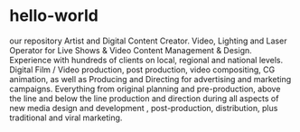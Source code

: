 # hello-world
our repository
Artist and Digital Content Creator. Video, Lighting and Laser Operator for Live Shows & Video Content Management & Design. Experience with hundreds of clients on local, regional and national levels. Digital Film / Video production, post production, video compositing, CG animation, as well as Producing and Directing for advertising and marketing campaigns. Everything from original planning and pre-production, above the line and below the line production and direction during all aspects of new media design and development , post-production, distribution, plus traditional and viral marketing.
